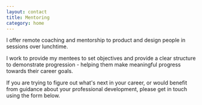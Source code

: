 ```yaml
---
layout: contact
title: Mentoring
category: home
---
```


I offer remote coaching and mentorship to product and design people in sessions over lunchtime.

I work to provide my mentees to set objectives and provide a clear structure to demonstrate progression - helping them make meaningful progress towards their career goals. 

If you are trying to figure out what's next in your career, or would benefit from guidance about your professional development, please get in touch using the form below.

